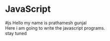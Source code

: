 # JavaScript 
#js
Hello my name is prathamesh gunjal
<br>
Here i am going to write the javascript programs.
<br>
stay tuned 

